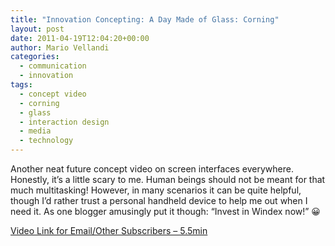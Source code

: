 ```yaml
---
title: "Innovation Concepting: A Day Made of Glass: Corning"
layout: post
date: 2011-04-19T12:04:20+00:00
author: Mario Vellandi
categories:
  - communication
  - innovation
tags:
  - concept video
  - corning
  - glass
  - interaction design
  - media
  - technology
---
```

Another neat future concept video on screen interfaces everywhere. Honestly, it&#8217;s a little scary to me. Human beings should not be meant for that much multitasking! However, in many scenarios it can be quite helpful, though I&#8217;d rather trust a personal handheld device to help me out when I need it. As one blogger amusingly put it though: &#8220;Invest in Windex now!&#8221; 😀

[Video Link for Email/Other Subscribers &#8211; 5.5min](http://www.youtube.com/watch?v=6Cf7IL_eZ38)
